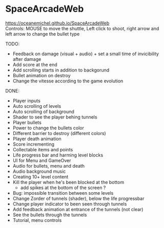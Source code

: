 # SpaceArcadeWeb
https://oceanemichel.github.io/SpaceArcadeWeb  
Controls: MOUSE to move the shuttle, Left click to shoot, right arrow and left arrow to change the bullet type

TODO:
- Feedback on damage (visual + audio) + set a small time of invicibility after damage
- Add score at the end
- Add scrolling starts in addition to backgorund
- Bullet animation on destroy
 - Change the vitesse according to the game evolution
 
DONE:
- Player inputs
- Auto scrolling of levels
- Auto scrolling of background
- Shader to see the player behing tunnels
- Player bullets 
- Power to change the bullets color
- Different barrier to destroy (different colors)
- Player death animation
- Score incrementing
- Collectable items and points
- Life progress bar and harming level blocks
- UI for Menu and GameOver
- Audio for bullets, menu and death
- Audio background music
- Creating 10+ level content
- Kill the player when he's been blocked at the bottom 
  + add spikes at the bottom of the screen ?
- Bug: impossible transition between some levels
- Change Zorder of tunnels (shader), below the life progressbar
- Change player indicator to been seen through tunnels
- Add feedback animation at entrance of the tunnels (not clear)
 - See the bullets through the tunnels
- Tutorial, menu controls
